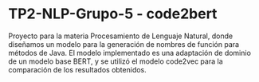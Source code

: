 # TP2-NLP-Grupo-5 - code2bert

Proyecto para la materia Procesamiento de Lenguaje Natural, donde diseñamos un modelo para la generación de nombres de función para métodos de Java. 
El modelo implementado es una adaptación de dominio de un modelo base BERT, y se utilizó el modelo code2vec para la comparación de los resultados obtenidos.
